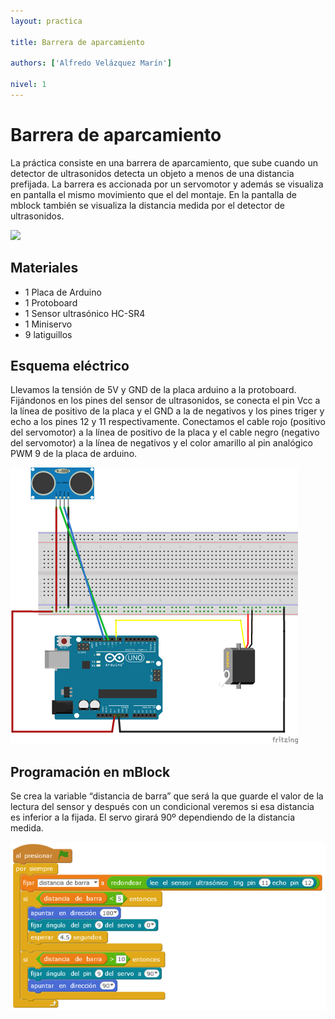 ```yaml
---
layout: practica

title: Barrera de aparcamiento

authors: ['Alfredo Velázquez Marín']

nivel: 1
---
```


# Barrera de aparcamiento

La práctica consiste en una barrera de aparcamiento, que sube cuando un detector de ultrasonidos detecta un objeto a menos de una distancia prefijada. La barrera es accionada por un servomotor y además se visualiza en pantalla el mismo movimiento que el del montaje. En la pantalla de mblock también se visualiza la distancia medida por el detector de ultrasonidos.

![](practica.gif)

## Materiales

- 1 Placa de Arduino
- 1 Protoboard
- 1 Sensor ultrasónico HC-SR4 
- 1 Miniservo
- 9 latiguillos

## Esquema eléctrico

Llevamos la tensión de 5V y GND de la placa arduino a la protoboard. Fijándonos en los pines del sensor de ultrasonidos, se conecta el pin Vcc a la línea de positivo de la placa y el GND a la de negativos y los pines triger y echo a los pines 12 y 11 respectivamente.
Conectamos el cable rojo (positivo del servomotor) a la línea de positivo de la placa y  el cable negro (negativo del servomotor) a la línea de negativos y el color amarillo al pin analógico PWM 9 de la placa de arduino.

![](fritzing.png)

## Programación en mBlock

Se crea la variable “distancia de barra” que será la que guarde el valor de la lectura del sensor y después con un condicional veremos si esa distancia es inferior a la fijada. El servo girará 90º dependiendo de la distancia medida.

![](mblock.png)
